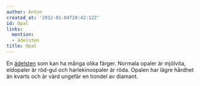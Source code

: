 ```yaml
---
author: Anton
created_at: '2012-01-04T20:42:12Z'
id: Opal
links:
  mention:
  - ädelsten
title: Opal
---
```


En [ädelsten] som kan ha många olika färger. Normala opaler är mjölvita, eldopaler är röd-gul och
harlekinoopaler är röda. Opalen har lägre hårdhet än kvarts och är värd ungefär en tiondel av
diamant.

  [ädelsten]: ädelsten
